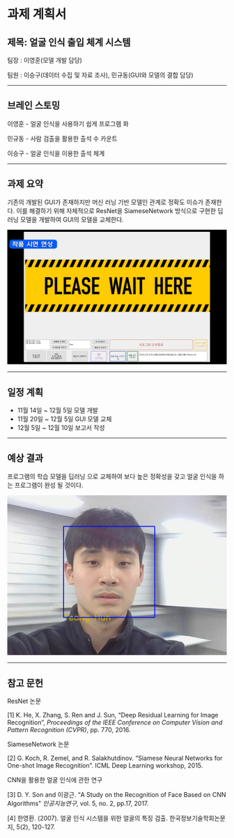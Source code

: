 # 과제 계획서

## 제목: 얼굴 인식 출입 체계 시스템

팀장 : 이영훈(모델 개발 담당)

팀원 : 이승구(데이터 수집 및 자료 조사), 민규동(GUI와 모델의 결합 담당)

---

## 브레인 스토밍

이영훈 - 얼굴 인식을 사용하기 쉽게 프로그램 화

민규동 - 사람 검출을 활용한 출석 수 카운트

이승구 - 얼굴 인식을 이용한 출석 체계

---

## 과제 요약

기존의 개발된 GUI가 존재하지만 머신 러닝 기반 모델인 관계로 정확도 이슈가 존재한다. 이를 해결하기 위해 자체적으로 ResNet을 SiameseNetwork 방식으로 구현한 딥러닝 모델을 개발하여 GUI의 모델을 교체한다.

![image-20221116152043190](image-20221116152043190.png)

---

## 일정 계획

* 11월 14일 ~ 12월 5일 모델 개발 
* 11월 20일 ~ 12월 5일 GUI 모델 교체 
* 12월 5일 ~ 12월 10일 보고서 작성

---

## 예상 결과

프로그램의 학습 모델을 딥러닝 으로 교체하여 보다 높은 정확성을 갖고 얼굴 인식을 하는 프로그램이 완성 될 것이다.

![image-20221116154107072](image-20221116154107072.png)

---

## 참고 문헌

ResNet 논문 

[1] K. He, X. Zhang, S. Ren and J. Sun, “Deep Residual Learning for Image Recognition”, *Proceedings of the IEEE Conference on Computer Vision and Pattern Recognition (CVPR)*, pp. 770,  2016.

SiameseNetwork 논문

[2] G. Koch, R. Zemel, and R. Salakhutdinov. “Siamese Neural Networks for One-shot Image Recognition”. ICML Deep Learning workshop, 2015.

CNN을 활용한 얼굴 인식에 관한 연구

[3] D. Y. Son and 이광근. “A Study on the Recognition of Face Based on CNN Algorithms" *인공지능연구*, vol. 5, no. 2, pp.17, 2017.

[4] 한영환. (2007). 얼굴 인식 시스템을 위한 얼굴의 특징 검출. 한국정보기술학회논문지, 5(2), 120-127.
